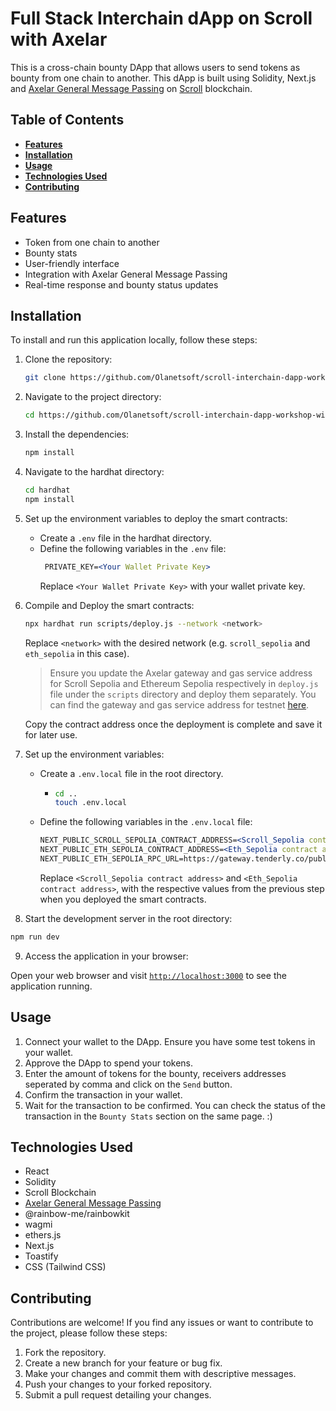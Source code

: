 # Full Stack Interchain dApp on Scroll with Axelar

This is a cross-chain bounty DApp that allows users to send tokens as bounty from one chain to another. This dApp is built using Solidity, Next.js and [Axelar General Message Passing](https://docs.axelar.dev/dev/general-message-passing/overview) on [Scroll](https://docs.scroll.io/en/developers/) blockchain.

## **Table of Contents**

- [**Features**](https://github.com/Olanetsoft/scroll-interchain-dapp-workshop-with-axelar#features)
- [**Installation**](#installation)
- [**Usage**](#usage)
- [**Technologies Used**](#technologies-used)
- [**Contributing**](#contributing)

## **Features**

- Token from one chain to another
- Bounty stats
- User-friendly interface
- Integration with Axelar General Message Passing
- Real-time response and bounty status updates

## **Installation**

To install and run this application locally, follow these steps:

1. Clone the repository:

   ```bash
   git clone https://github.com/Olanetsoft/scroll-interchain-dapp-workshop-with-axelar.git
   ```

2. Navigate to the project directory:

   ```bash
   cd https://github.com/Olanetsoft/scroll-interchain-dapp-workshop-with-axelar
   ```

3. Install the dependencies:

   ```bash
   npm install
   ```

4. Navigate to the hardhat directory:

   ```bash
   cd hardhat
   npm install
   ```

5. Set up the environment variables to deploy the smart contracts:

   - Create a `.env` file in the hardhat directory.
   - Define the following variables in the `.env` file:
     ```apache
      PRIVATE_KEY=<Your Wallet Private Key>
     ```
     Replace `<Your Wallet Private Key>` with your wallet private key.

6. Compile and Deploy the smart contracts:

   ```bash
   npx hardhat run scripts/deploy.js --network <network>
   ```

   Replace `<network>` with the desired network (e.g. `scroll_sepolia` and `eth_sepolia` in this case).

   > Ensure you update the Axelar gateway and gas service address for Scroll Sepolia and Ethereum Sepolia respectively in `deploy.js` file under the `scripts` directory and deploy them separately. You can find the gateway and gas service address for testnet [here](https://docs.axelar.dev/resources/testnet).

   Copy the contract address once the deployment is complete and save it for later use.

7. Set up the environment variables:

   - Create a `.env.local` file in the root directory.
     - ```bash
       cd ..
       touch .env.local
       ```
   - Define the following variables in the `.env.local` file:
     ```apache
     NEXT_PUBLIC_SCROLL_SEPOLIA_CONTRACT_ADDRESS=<Scroll_Sepolia contract address>
     NEXT_PUBLIC_ETH_SEPOLIA_CONTRACT_ADDRESS=<Eth_Sepolia contract address>
     NEXT_PUBLIC_ETH_SEPOLIA_RPC_URL=https://gateway.tenderly.co/public/sepolia
     ```
     Replace `<Scroll_Sepolia contract address>` and `<Eth_Sepolia contract address>`, with the respective values from the previous step when you deployed the smart contracts.

8. Start the development server in the root directory:

```bash
npm run dev
```

9.  Access the application in your browser:

Open your web browser and visit [`http://localhost:3000`](http://localhost:3000) to see the application running.

## **Usage**

1. Connect your wallet to the DApp. Ensure you have some test tokens in your wallet.
2. Approve the DApp to spend your tokens.
3. Enter the amount of tokens for the bounty, receivers addresses seperated by comma and click on the `Send` button.
4. Confirm the transaction in your wallet.
5. Wait for the transaction to be confirmed. You can check the status of the transaction in the `Bounty Stats` section on the same page. :)

## **Technologies Used**

- React
- Solidity
- Scroll Blockchain
- [Axelar General Message Passing](https://docs.axelar.dev/dev/general-message-passing/overview)
- @rainbow-me/rainbowkit
- wagmi
- ethers.js
- Next.js
- Toastify
- CSS (Tailwind CSS)

## **Contributing**

Contributions are welcome! If you find any issues or want to contribute to the project, please follow these steps:

1. Fork the repository.
2. Create a new branch for your feature or bug fix.
3. Make your changes and commit them with descriptive messages.
4. Push your changes to your forked repository.
5. Submit a pull request detailing your changes.
